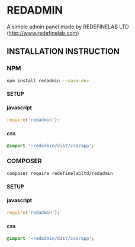 # REDADMIN

A simple admin panel made by REDEFINELAB LTD (http://www.redefinelab.com)

## INSTALLATION INSTRUCTION

### NPM

```bash
npm install redadmin --save-dev
```

#### SETUP

#### javascript

```javascript
require('redadmin');
```

#### css

```sass
@import '~redadmin/dist/css/app';
```

### COMPOSER

```bash
composer require redefinelabltd/redadmin
```

#### SETUP

#### javascript

```javascript
require('redadmin');
```

#### css

```sass
@import '~redadmin/dist/css/app';
```
